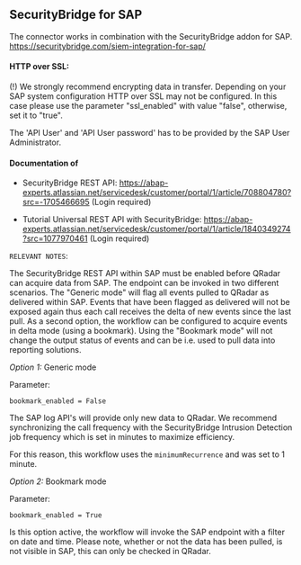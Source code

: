 ## SecurityBridge for SAP
The connector works in combination with the SecurityBridge addon for SAP.
https://securitybridge.com/siem-integration-for-sap/

#### HTTP over SSL:
(!) We strongly recommend encrypting data in transfer.
Depending on your SAP system configuration HTTP over SSL may not be configured. In this case please use the parameter "ssl_enabled"
with value "false", otherwise, set it to "true".

The 'API User' and 'API User password' has to be provided by the SAP User Administrator.

#### Documentation of 
- SecurityBridge REST API: https://abap-experts.atlassian.net/servicedesk/customer/portal/1/article/708804780?src=-1705466695 (Login required)

- Tutorial Universal REST API with SecurityBridge: https://abap-experts.atlassian.net/servicedesk/customer/portal/1/article/1840349274?src=1077970461 (Login required)


```RELEVANT NOTES```:

The SecurityBridge REST API within SAP must be enabled before QRadar can acquire data from SAP. The endpoint can be invoked in two different scenarios. The "Generic mode" will flag all events pulled to QRadar as delivered within SAP. Events that have been flagged as delivered will not be exposed again thus each call receives the delta of new events since the last pull. As a second option, the workflow can be configured to acquire events in delta mode (using a bookmark). Using the "Bookmark mode" will not change the output status of events and can be i.e. used to pull data into reporting solutions.


_Option 1:_ Generic mode

Parameter: 

```bookmark_enabled = False```

The SAP log API's will provide only new data to QRadar. We recommend synchronizing the call frequency with the SecurityBridge Intrusion Detection job frequency which is set in minutes to maximize efficiency.

For this reason, this workflow uses the `minimumRecurrence` and was set to 1 minute.


_Option 2:_ Bookmark mode

Parameter: 

```bookmark_enabled = True```

Is this option active, the workflow will invoke the SAP endpoint with a filter on date and time. Please note, whether or not the data has been pulled, is not visible in SAP, this can only be checked in QRadar. 